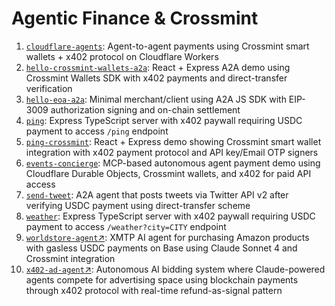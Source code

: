 # Agentic Finance & Crossmint

1. [`cloudflare-agents`](./cloudflare-agents/): Agent-to-agent payments using Crossmint smart wallets + x402 protocol on Cloudflare Workers
2. [`hello-crossmint-wallets-a2a`](./hello-crossmint-wallets-a2a/): React + Express A2A demo using Crossmint Wallets SDK with x402 payments and direct-transfer verification
3. [`hello-eoa-a2a`](./hello-eoa-a2a/): Minimal merchant/client using A2A JS SDK with EIP-3009 authorization signing and on-chain settlement
4. [`ping`](./ping/): Express TypeScript server with x402 paywall requiring USDC payment to access `/ping` endpoint
5. [`ping-crossmint`](./ping-crossmint/): React + Express demo showing Crossmint smart wallet integration with x402 payment protocol and API key/Email OTP signers
6. [`events-concierge`](./events-concierge/): MCP-based autonomous agent payment demo using Cloudflare Durable Objects, Crossmint wallets, and x402 for paid API access
7. [`send-tweet`](./send-tweet/): A2A agent that posts tweets via Twitter API v2 after verifying USDC payment using direct-transfer scheme
8. [`weather`](./weather/): Express TypeScript server with x402 paywall requiring USDC payment to access `/weather?city=CITY` endpoint
9. [`worldstore-agent`↗️](https://github.com/crossmint/worldstore-agent): XMTP AI agent for purchasing Amazon products with gasless USDC payments on Base using Claude Sonnet 4 and Crossmint integration
10. [`x402-ad-agent`↗️](https://github.com/Must-be-Ash/x402-ad-agent/): Autonomous AI bidding system where Claude-powered agents compete for advertising space using blockchain payments through x402 protocol with real-time refund-as-signal pattern
